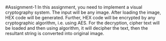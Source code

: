 #Assignment-1
In  this  assignment,  you  need  to  implement  a  visual  cryptography system.  The input will be any image.  After loading the image, HEX code will be generated. Further, HEX code will be encrypted by any cryptographic algorithm, i.e. using AES. 
For  the  decryption,  cipher  text  will  be  loaded  and  then  using  algorithm, it  will decipher the text, then the resultant string is converted into original image.